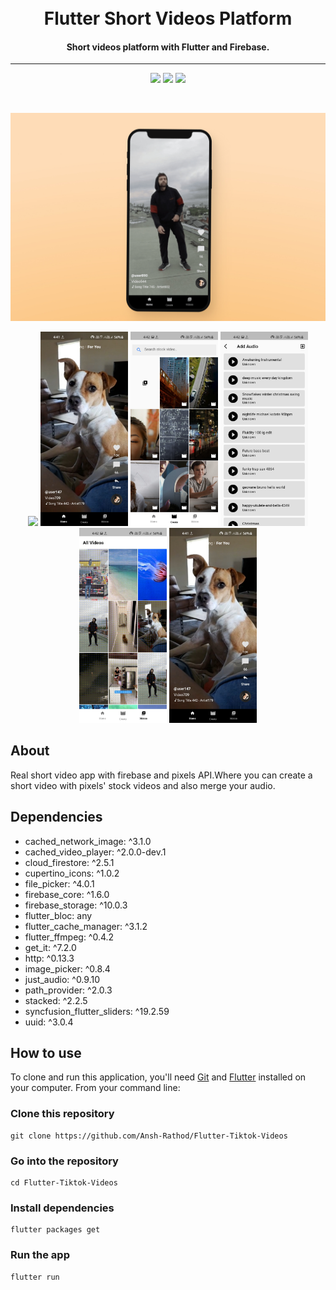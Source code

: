 <h1 align="center">
    <br>
    Flutter Short Videos Platform
</h1>

<h4 align="center">
 Short videos platform with Flutter and Firebase.
</h4>
<hr>
<p align="center">
  <img src="https://img.shields.io/github/license/Ansh-Rathod/Flutter-Tiktok-Videos" />
  <img src="https://img.shields.io/github/issues/Ansh-Rathod/Flutter-Tiktok-Videos" />
  <img src="https://img.shields.io/github/stars/Ansh-Rathod/Flutter-Tiktok-Videos?style=social" />

</p>
<br/>
<p align="center">
    <img src="screenshots/Thumbnail.jpg" alt="drawing" />
</p>

<p align="center">
  <img src="screenshots/20210909_133005.gif" width="140"/>
  <img src="screenshots/1.jpg" width="140"/>
  <img src="screenshots/2.jpg" width="140"/>
  <img src="screenshots/4.jpg" width="140"/>
  <img src="screenshots/5.jpg" width="140"/>
  <img src="screenshots/6.jpg" width="140"/>

</p>

## About

Real short video app with firebase and pixels API.Where you can create a short video with pixels' stock videos and also merge your audio.

## Dependencies<br/>

- cached_network_image: ^3.1.0
- cached_video_player: ^2.0.0-dev.1
- cloud_firestore: ^2.5.1
- cupertino_icons: ^1.0.2
- file_picker: ^4.0.1
- firebase_core: ^1.6.0
- firebase_storage: ^10.0.3
- flutter_bloc: any
- flutter_cache_manager: ^3.1.2
- flutter_ffmpeg: ^0.4.2
- get_it: ^7.2.0
- http: ^0.13.3
- image_picker: ^0.8.4
- just_audio: ^0.9.10
- path_provider: ^2.0.3
- stacked: ^2.2.5
- syncfusion_flutter_sliders: ^19.2.59
- uuid: ^3.0.4

## How to use

To clone and run this application, you'll need [Git](https://git-scm.com/downloads) and [Flutter](https://flutter.dev/docs/get-started/install) installed on your computer. From your command line:

### Clone this repository

```
git clone https://github.com/Ansh-Rathod/Flutter-Tiktok-Videos
```

### Go into the repository

```
cd Flutter-Tiktok-Videos
```

### Install dependencies

```
flutter packages get
```

### Run the app

```
flutter run
```
